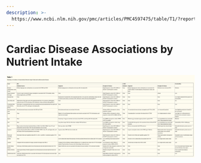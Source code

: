 ```yaml
---
description: >-
  https://www.ncbi.nlm.nih.gov/pmc/articles/PMC4597475/table/T1/?report=objectonly
---
```


# Cardiac Disease Associations by Nutrient Intake

![](../../.gitbook/assets/image%20%283%29.png)

